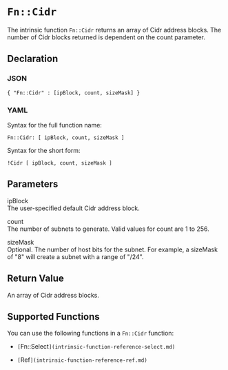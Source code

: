 # `Fn::Cidr`<a name="intrinsic-function-reference-cidr"></a>

The intrinsic function `Fn::Cidr` returns an array of Cidr address blocks\. The number of Cidr blocks returned is dependent on the count parameter\.

## Declaration<a name="w3ab2c21c28c37b5"></a>

### JSON<a name="intrinsic-function-reference-getcidr-syntax.json"></a>

```
{ "Fn::Cidr" : [ipBlock, count, sizeMask] }
```

### YAML<a name="intrinsic-function-reference-cidr-syntax.yaml"></a>

Syntax for the full function name:

```
Fn::Cidr: [ ipBlock, count, sizeMask ] 
```

Syntax for the short form:

```
!Cidr [ ipBlock, count, sizeMask ]
```

## Parameters<a name="w3ab2c21c28c37b7"></a>

ipBlock  
The user\-specified default Cidr address block\.

count  
The number of subnets to generate. Valid values for count are 1 to 256\.

sizeMask  
Optional\. The number of host bits for the subnet\. For example, a sizeMask of "8" will create a subnet with a range of "/24".


## Return Value<a name="w3ab2c21c28c37b9"></a>

An array of Cidr address blocks\.


## Supported Functions<a name="w3ab2c21c28c37c13"></a>

You can use the following functions in a `Fn::Cidr` function:

+ `[`Fn::Select`](intrinsic-function-reference-select.md)` 

+ `[`Ref`](intrinsic-function-reference-ref.md)` 